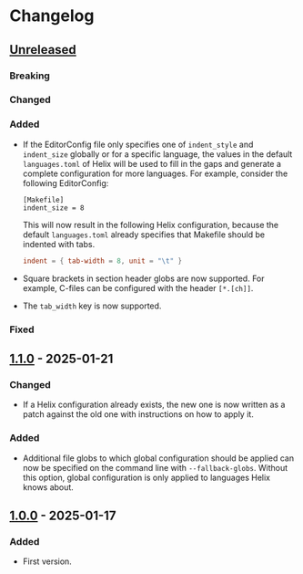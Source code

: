 # Changelog

<!-- https://keepachangelog.com/en/1.1.0/ -->

## [Unreleased]

### Breaking

### Changed

### Added

- If the EditorConfig file only specifies one of `indent_style` and `indent_size`
  globally or for a specific language, the values in the default `languages.toml`
  of Helix will be used to fill in the gaps and generate a complete configuration
  for more languages. For example, consider the following EditorConfig:
  ```editorconfig
  [Makefile]
  indent_size = 8
  ```
  This will now result in the following Helix configuration, because the default
  `languages.toml` already specifies that Makefile should be indented with tabs.
  ```toml
  indent = { tab-width = 8, unit = "\t" }
  ```

- Square brackets in section header globs are now supported. For example,
  C-files can be configured with the header `[*.[ch]]`.

- The `tab_width` key is now supported.

### Fixed

## [1.1.0] - 2025-01-21

### Changed

- If a Helix configuration already exists, the new one is now written as a
  patch against the old one with instructions on how to apply it.

### Added

- Additional file globs to which global configuration should be applied can now
  be specified on the command line with `--fallback-globs`. Without this option,
  global configuration is only applied to languages Helix knows about.

## [1.0.0] - 2025-01-17

### Added

- First version.

[Unreleased]: https://github.com/senekor/ec2hx/compare/v1.1.0...HEAD
[1.1.0]: https://github.com/senekor/ec2hx/compare/v1.0.0...v1.1.0
[1.0.0]: https://github.com/senekor/ec2hx/releases/tag/v1.0.0
